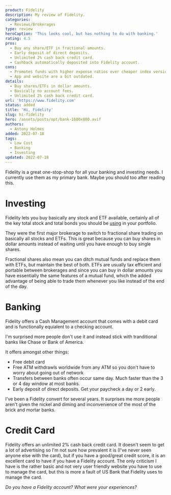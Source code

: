 ```yaml
---
product: Fidelity
description: My review of Fidelity.
categories:
  - Reviews/Brokerages
type: review
heroCaption: 'This looks cool, but has nothing to do with banking.'
rating: 4.5
pros:
  - Buy any share/ETF in fractional amounts.
  - Early deposit of direct deposits.
  - Unlimited 2% cash back credit card.
  - Cashback automatically deposited into Fidelity account.
cons:
  - Promotes funds with higher expense ratios over cheaper index versions.
  - App and website are a bit outdated.
details:
  - Buy shares/ETFs in dollar amounts.
  - Basically no account fees.
  - Unlimited 2% cash back credit card.
url: 'https://www.fidelity.com'
status: added
title: 'Hi, Fidelity'
slug: hi-fidelity
hero: /assets/posts/opt/bank-1600x800.avif
authors:
  - Antony Holmes
added: 2022-07-18
tags:
  - Low Cost
  - Banking
  - Investing
updated: 2022-07-18
---
```


Fidelity is a great one-stop-shop for all your banking and investing needs. I currently use them as my primary bank. Maybe you should too after reading this.

<!-- more -->

# Investing

Fidelity lets you buy basically any stock and ETF available, certainly all of the key total stock and total bonds you should be [using](/blog/2021-12-09-the-vanilla-investor) in your portfolio.

They were the first major brokerage to switch to fractional share trading on basically all stocks and ETFs. This is great because you can buy shares in dollar amounts instead of waiting until you have enough to buy single shares.

Fractional shares also mean you can ditch mutual funds and replace them with ETFs, but maintain the best of both. ETFs are usually tax efficient and portable between brokerages and since you can buy in dollar amounts you have essentially the same features of a mutual fund, which the added advantage of being able to trade them whenever you like instead of the end of the day.

# Banking

Fidelity offers a Cash Management account that comes with a debit card and is functionally equialent to a checking account.

I'm surprised more people don't use it and instead stick with tranditional banks like Chase or Bank of America.

It offers amongst other things:

- Free debit card
- Free ATM withdrawls worldwide from any ATM so you don't have to worry about going out of network
- Transfers between banks often occur same day. Much faster than the 3 or 4 day window at most banks.
- Early deposit of direct deposits. Get your paycheck a day or 2 early.

I've been a Fidelity convert for several years. It surprises me more people aren't given the nickel and diming and inconvenience of the most of the brick and mortar banks.

# Credit Card

Fidelity offers an unlimited 2% cash back credit card. It doesn't seem to get a lot of advertising so I'm not sure how prevalent it is (I've never seen anyone else with the card), but if you have a good/great credit score, it is an excellent card to have if you have a Fidelity account. The only criticism I have is the rather basic and not very user friendly website you have to use to manage the card, but this is more a fault of US Bank that Fidelity uses to manage the card.

<!-- <div class="conclusion">
<h2>What"s not to love?</h2>
<ol>
    <li>Buy shares/ETFs in dollar amounts.</li>
    <li>Basically no account fees.</li>
    <li>Unlimited 2% cash back credit card.</li>
</ol>
</div> -->

_Do you have a Fidelity account? What were your experiences?_
